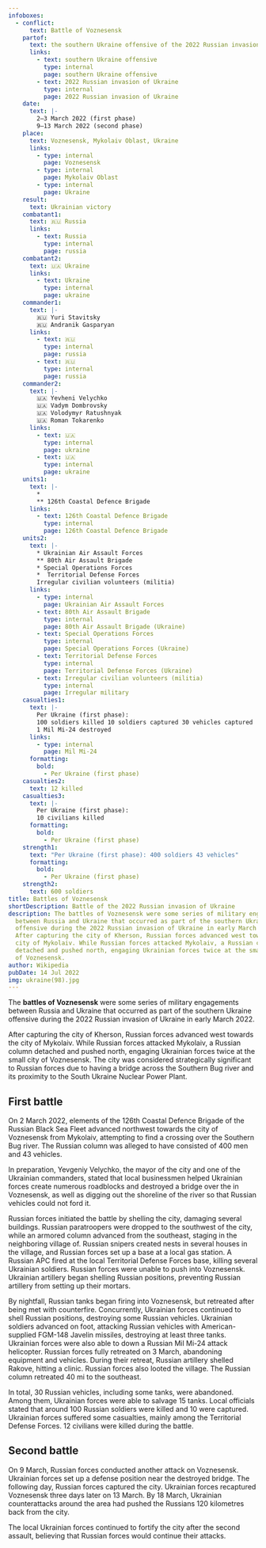 ```yaml
---
infoboxes:
  - conflict:
      text: Battle of Voznesensk
    partof:
      text: the southern Ukraine offensive of the 2022 Russian invasion of Ukraine
      links:
        - text: southern Ukraine offensive
          type: internal
          page: southern Ukraine offensive
        - text: 2022 Russian invasion of Ukraine
          type: internal
          page: 2022 Russian invasion of Ukraine
    date:
      text: |-
        2–3 March 2022 (first phase)
        9–13 March 2022 (second phase)
    place:
      text: Voznesensk, Mykolaiv Oblast, Ukraine
      links:
        - type: internal
          page: Voznesensk
        - type: internal
          page: Mykolaiv Oblast
        - type: internal
          page: Ukraine
    result:
      text: Ukrainian victory
    combatant1:
      text: 🇷🇺 Russia
      links:
        - text: Russia
          type: internal
          page: russia
    combatant2:
      text: 🇺🇦 Ukraine
      links:
        - text: Ukraine
          type: internal
          page: ukraine
    commander1:
      text: |-
        🇷🇺 Yuri Stavitsky
        🇷🇺 Andranik Gasparyan
      links:
        - text: 🇷🇺
          type: internal
          page: russia
        - text: 🇷🇺
          type: internal
          page: russia
    commander2:
      text: |-
        🇺🇦 Yevheni Velychko
        🇺🇦 Vadym Dombrovsky
        🇺🇦 Volodymyr Ratushnyak 
        🇺🇦 Roman Tokarenko
      links:
        - text: 🇺🇦
          type: internal
          page: ukraine
        - text: 🇺🇦
          type: internal
          page: ukraine
    units1:
      text: |-
        * 
        ** 126th Coastal Defence Brigade
      links:
        - text: 126th Coastal Defence Brigade
          type: internal
          page: 126th Coastal Defence Brigade
    units2:
      text: |-
        * Ukrainian Air Assault Forces
        ** 80th Air Assault Brigade 
        * Special Operations Forces 
        *  Territorial Defense Forces
        Irregular civilian volunteers (militia)
      links:
        - type: internal
          page: Ukrainian Air Assault Forces
        - text: 80th Air Assault Brigade
          type: internal
          page: 80th Air Assault Brigade (Ukraine)
        - text: Special Operations Forces
          type: internal
          page: Special Operations Forces (Ukraine)
        - text: Territorial Defense Forces
          type: internal
          page: Territorial Defense Forces (Ukraine)
        - text: Irregular civilian volunteers (militia)
          type: internal
          page: Irregular military
    casualties1:
      text: |-
        Per Ukraine (first phase):
        100 soldiers killed 10 soldiers captured 30 vehicles captured
        1 Mil Mi-24 destroyed
      links:
        - type: internal
          page: Mil Mi-24
      formatting:
        bold:
          - Per Ukraine (first phase)
    casualties2:
      text: 12 killed
    casualties3:
      text: |-
        Per Ukraine (first phase):
        10 civilians killed
      formatting:
        bold:
          - Per Ukraine (first phase)
    strength1:
      text: "Per Ukraine (first phase): 400 soldiers 43 vehicles"
      formatting:
        bold:
          - Per Ukraine (first phase)
    strength2:
      text: 600 soldiers
title: Battles of Voznesensk
shortDescription: Battle of the 2022 Russian invasion of Ukraine
description: The battles of Voznesensk were some series of military engagements
  between Russia and Ukraine that occurred as part of the southern Ukraine
  offensive during the 2022 Russian invasion of Ukraine in early March 2022.
  After capturing the city of Kherson, Russian forces advanced west towards the
  city of Mykolaiv. While Russian forces attacked Mykolaiv, a Russian column
  detached and pushed north, engaging Ukrainian forces twice at the small city
  of Voznesensk.
author: Wikipedia
pubDate: 14 Jul 2022
img: ukraine(98).jpg
---
```


The **battles of Voznesensk** were some series of military engagements between Russia and Ukraine that occurred as part of the southern Ukraine offensive during the 2022 Russian invasion of Ukraine in early March 2022.

After capturing the city of Kherson, Russian forces advanced west towards the city of Mykolaiv. While Russian forces attacked Mykolaiv, a Russian column detached and pushed north, engaging Ukrainian forces twice at the small city of Voznesensk. The city was considered strategically significant to Russian forces due to having a bridge across the Southern Bug river and its proximity to the South Ukraine Nuclear Power Plant.

## First battle

On 2 March 2022, elements of the 126th Coastal Defence Brigade of the Russian Black Sea Fleet advanced northwest towards the city of Voznesensk from Mykolaiv, attempting to find a crossing over the Southern Bug river. The Russian column was alleged to have consisted of 400 men and 43 vehicles.

In preparation, Yevgeniy Velychko, the mayor of the city and one of the Ukrainian commanders, stated that local businessmen helped Ukrainian forces create numerous roadblocks and destroyed a bridge over the in Voznesensk, as well as digging out the shoreline of the river so that Russian vehicles could not ford it.

Russian forces initiated the battle by shelling the city, damaging several buildings. Russian paratroopers were dropped to the southwest of the city, while an armored column advanced from the southeast, staging in the neighboring village of. Russian snipers created nests in several houses in the village, and Russian forces set up a base at a local gas station. A Russian APC fired at the local Territorial Defense Forces base, killing several Ukrainian soldiers. Russian forces were unable to push into Voznesensk. Ukrainian artillery began shelling Russian positions, preventing Russian artillery from setting up their mortars.

By nightfall, Russian tanks began firing into Voznesensk, but retreated after being met with counterfire. Concurrently, Ukrainian forces continued to shell Russian positions, destroying some Russian vehicles. Ukrainian soldiers advanced on foot, attacking Russian vehicles with American-supplied FGM-148 Javelin missiles, destroying at least three tanks. Ukrainian forces were also able to down a Russian Mil Mi-24 attack helicopter. Russian forces fully retreated on 3 March, abandoning equipment and vehicles. During their retreat, Russian artillery shelled Rakove, hitting a clinic. Russian forces also looted the village. The Russian column retreated 40 mi to the southeast.

In total, 30 Russian vehicles, including some tanks, were abandoned. Among them, Ukrainian forces were able to salvage 15 tanks. Local officials stated that around 100 Russian soldiers were killed and 10 were captured. Ukrainian forces suffered some casualties, mainly among the Territorial Defense Forces. 12 civilians were killed during the battle.

## Second battle

On 9 March, Russian forces conducted another attack on Voznesensk. Ukrainian forces set up a defense position near the destroyed bridge. The following day, Russian forces captured the city. Ukrainian forces recaptured Voznesensk three days later on 13 March. By 18 March, Ukrainian counterattacks around the area had pushed the Russians 120 kilometres back from the city.

The local Ukrainian forces continued to fortify the city after the second assault, believing that Russian forces would continue their attacks.


